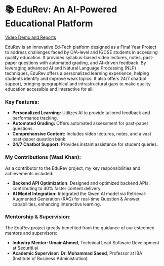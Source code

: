 # 📚 EduRev: An AI-Powered Educational Platform

[Video Demo and Reports](https://drive.google.com/drive/folders/1M-CHQxZaZVF6WU_q2H01Df41qvAAvOqo?usp=sharing)

EduRev is an innovative Ed-Tech platform designed as a Final Year Project to address challenges faced by O/A-level and IGCSE students in accessing quality education. It provides syllabus-based video lectures, notes, past-paper questions with automated grading, and AI-driven feedback. By leveraging advanced AI and Natural Language Processing (NLP) techniques, EduRev offers a personalized learning experience, helping students identify and improve weak topics. It also offers 24/7 chatbot support, bridging geographical and infrastructural gaps to make quality education accessible and interactive for all.

### Key Features:

* **Personalized Learning:** Utilizes AI to provide tailored feedback and performance tracking.
* **Automated Grading:** Offers automated assessment for past-paper questions.
* **Comprehensive Content:** Includes video lectures, notes, and a vast past-paper question bank.
* **24/7 Chatbot Support:** Provides instant assistance for student queries.

### My Contributions (Wasi Khan):

As a contributor to the EduRev project, my key responsibilities and achievements included:

* **Backend API Optimization:** Designed and optimized backend APIs, contributing to 40% faster content delivery.
* **AI Model Integration:** Integrated the Qwen AI model via Retrieval-Augmented Generation (RAG) for real-time Question & Answer capabilities, enhancing interactive learning.

### Mentorship & Supervision:

The EduRev project greatly benefited from the guidance of our esteemed mentors and supervisors:

* **Industry Mentor:** **Umair Ahmed**, Technical Lead Software Development at Securiti.ai
* **Academic Supervisor:** **Dr. Muhammad Saeed**, Professor at IBA (Institute of Business Administration)
